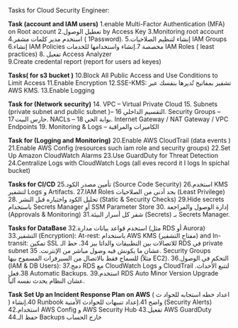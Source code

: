  Tasks for Cloud Security Engineer:

**Task (account and IAM users)**
1.enable Multi-Factor Authentication (MFA) on Root account
2.تعطيل  الوصول by Access Key
3.Monitoring root account 
4.استخدم مدير كلمات مشفر    (  1Password).
5.إنشاء لتنظيم الصلاحيات  IAM Groups 
6.إنشاء IAM Policies مخصصة
7.إنشاء واستخدامها للخدمات  IAM Roles ( least practices)
8. تفعيل Access Analyzer  
9.Create credental report (report for users ad keyes)



**Tasks( for s3 bucket )**
10.Block All Public Access and Use Conditions to Limit Access
11.Enable Encryption
12.SSE-KMS: تشفير بمفاتيح تُديرها بنفسك عبر AWS KMS.
13.Enable Logging


**Task for (Network security)**
14. VPC – Virtual Private Cloud
15. Subnets (private subnet and public subnet )– التقسيم الداخلي
16. Security Groups – حارس البيت
17. NACLs – بوابة الحي
18.  Internet Gateway / NAT Gateway / VPC Endpoints
19. Monitoring & Logs – الكاميرات والمراقبة



**Task for (Logging and Monitoring)**
20.Enable AWS CloudTrail  (data events )
21.Enable AWS Config  (resources such iam role and security groups)
22.Set Up Amazon CloudWatch Alarms
23.Use GuardDuty for Threat Detection
24.Centralize Logs with CloudWatch Logs (all eves record it I logs In spichal bucket)


**Tasks for CI/CD**
25.تأمين مصدر الكود (Source Code Security)
26.استخدم KMS لتشفير Logs و Artifacts.
27.IAM Roles بحد أدنى من الصلاحيات (Least Privilege)
28. تحليل الكود واختباره قبل النشر (Static & Security Checks)
29.Hide   secrets باستخدام Secrets Manager أو SSM Parameter Store
30. إدارة الوصول والمراجعة (Approvals & Monitoring)
31.شفر كل أسرار البيئة (Secrets) بـ Secrets Manager.


**Tasks for DataBase**
32.استخدم قواعد بيانات مدارة (مثل RDS أو Aurora)
33.التشفير (Encryption): At-rest: باستخدام AWS KMS (مفتاح التشفير) and In-transit: تمكين SSL للاتصالات بين التطبيقات والداتا بيز
34. حط الـ RDS في private subnet عشان ما يكونش فيه وصول مباشر من الإنترنت.
35. Security Groups للسماح فقط بالاتصال من السيرفرات المسموح بيها (مثلاً EC2).
36.التحكم في الوصول (IAM & DB Users):
37.دمج RDS مع CloudWatch Logs و CloudTrail لتتبع الأحداث.
38.فعل Automatic Backups.
39.استخدم RDS Auto Minor Version Upgrade عشان النظام يحدث نفسه آلياً.


**Task Set Up an Incident Response Plan on AWS**
( اعداد خطه استجابه للحواد ث )
40.إنشاء Runbook واضح
41.إعداد تنبيهات للحوادث الأمنية (Security Alerts)
42.استخدام AWS Config و AWS Security Hub
43.تفعيل AWS GuardDuty
44.حفظ الـ Backups خارج الحساب
